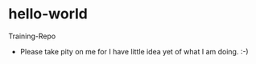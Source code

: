 # hello-world
Training-Repo
- Please take pity on me for I have little idea yet of what I am doing.
:-)
